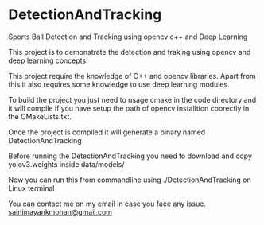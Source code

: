 # DetectionAndTracking
Sports Ball Detection and Tracking using opencv c++ and Deep Learning 

This project is to demonstrate the detection and traking using opencv and deep learning concepts.

This project require the knowledge of C++ and opencv libraries. Apart from this it also requires some knowledge 
to use deep learning modules.

To build the project you just need to usage cmake in the code directory and it will compile if you have 
setup the path of opencv installtion coorectly in the CMakeLists.txt.

Once the project is compiled it will generate a binary named DetectionAndTracking

Before running the DetectionAndTracking you need to download and copy yolov3.weights inside data/models/ 

Now you can run this from commandline using ./DetectionAndTracking on Linux terminal

You can contact me on my email in case you face any issue.
sainimayankmohan@gmail.com

